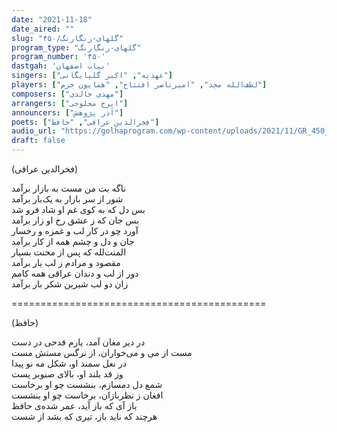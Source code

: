 ```yaml
---
date: "2021-11-18"
date_aired: ""
slug: "گلهای-رنگارنگ/۴۵۰"
program_type: "گلهای-رنگارنگ"
program_number: '۴۵۰'
dastgah: 'بیات اصفهان'
singers: ["عهدیه", "اکبر گلپایگانی"]
players: ["لطف‌الله مجد", "امیرناصر افتتاح", "همایون خرم"]
composers: ["مهدی خالدی"]
arrangers: ["ایرج محلوجی"]
announcers: ["آذر پژوهش"]
poets: ["فخرالدین عراقی", "حافظ"]
audio_url: "https://golhaprogram.com/wp-content/uploads/2021/11/GR_450_Ahdieh_Golpa.mp3"
draft: false
---
```


(فخرالدین عراقی)  

ناگه بت من مست به بازار برآمد  
شور از سر بازار به یک‌بار برآمد  
بس دل که به کوی غم او شاد فرو شد  
بس جان که ز عشق رخ او زار برآمد  
آورد چو در کار لب و غمزه و رخسار  
جان و دل و چشم همه از کار برآمد  
المنت‌لله که پس از محنت بسیار  
مقصود و مرادم ز لب یار برآمد  
دور از لب و دندان عراقی همه کامم  
زان دو لب شیرین شکر بار برآمد  

============================================  

(حافظ)  

در دیر مغان آمد، یارم قدحی در دست  
مست از می و می‌خواران، از نرگس مستش مست  
در نعل سمند او، شکل مه نو پیدا  
وز قد بلند او، بالای صنوبر پست  
شمع دل دمسازم، بنشست چو او برخاست  
افغان ز نظربازان، برخاست چو او بنشست  
باز آی که باز آید، عمر شده‌ی حافظ  
هرچند که ناید باز، تیری که بشد از شست  
